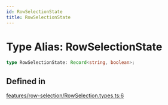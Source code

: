 ```yaml
---
id: RowSelectionState
title: RowSelectionState
---
```


# Type Alias: RowSelectionState

```ts
type RowSelectionState: Record<string, boolean>;
```

## Defined in

[features/row-selection/RowSelection.types.ts:6](https://github.com/TanStack/table/blob/main/packages/table-core/src/features/row-selection/RowSelection.types.ts#L6)
